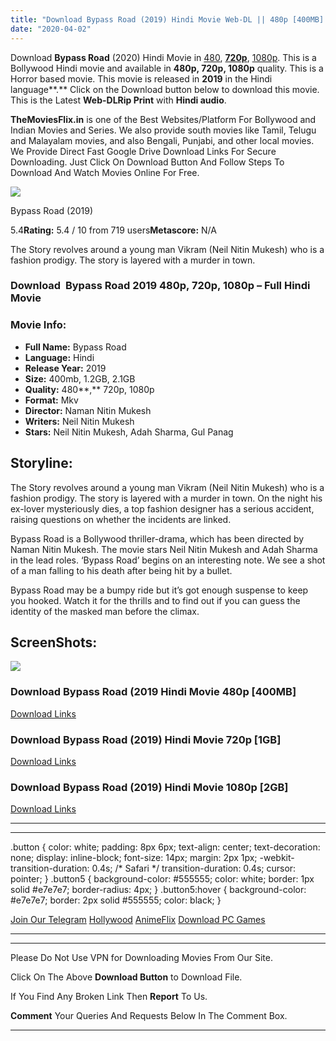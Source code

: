 ```yaml
---
title: "Download Bypass Road (2019) Hindi Movie Web-DL || 480p [400MB] || 720p [1.2GB] || 1080p [2.1GB]"
date: "2020-04-02"
---
```


Download **Bypass Road** (2020) Hindi Movie in [480](https://1moviesflix.com/480p-movies/), [**720p**](https://1moviesflix.com/720p-movies/), [1080p](https://1moviesflix.com/10800p-movies/). This is a Bollywood Hindi movie and available in **480p, 720p, 1080p** quality. This is a Horror based movie. This movie is released in **2019** in the Hindi language**.** Click on the Download button below to download this movie. This is the Latest **Web-DLRip Print** with **Hindi audio**.

**TheMoviesFlix.in** is one of the Best Websites/Platform For Bollywood and Indian Movies and Series. We also provide south movies like Tamil, Telugu and Malayalam movies, and also Bengali, Punjabi, and other local movies. We Provide Direct Fast Google Drive Download Links For Secure Downloading. Just Click On Download Button And Follow Steps To Download And Watch Movies Online For Free.

[![](https://m.media-amazon.com/images/M/MV5BODJiYzU3MDEtMjVlZS00YzA4LTgyMjktOGJmYjk5NThiMzM4XkEyXkFqcGdeQXVyODE5NzE3OTE@._V1_SX300.jpg)](https://www.imdb.com/title/tt9176260/ "Bypass Road")

Bypass Road (2019)

5.4**Rating:** 5.4 / 10 from 719 users**Metascore:** N/A

The Story revolves around a young man Vikram (Neil Nitin Mukesh) who is a fashion prodigy. The story is layered with a murder in town.

### Download  Bypass Road 2019 480p, 720p, 1080p – Full Hindi Movie

### Movie Info:

- **Full Name:** Bypass Road
- **Language:** Hindi
- **Release Year:** 2019
- **Size:** 400mb, 1.2GB, 2.1GB
- **Quality:** 480**,** 720p, 1080p
- **Format:** Mkv
- **Director:** Naman Nitin Mukesh
- **Writers:** Neil Nitin Mukesh
- **Stars:** Neil Nitin Mukesh, Adah Sharma, Gul Panag

## Storyline:

The Story revolves around a young man Vikram (Neil Nitin Mukesh) who is a fashion prodigy. The story is layered with a murder in town. On the night his ex-lover mysteriously dies, a top fashion designer has a serious accident, raising questions on whether the incidents are linked.

Bypass Road is a Bollywood thriller-drama, which has been directed by Naman Nitin Mukesh. The movie stars Neil Nitin Mukesh and Adah Sharma in the lead roles. ‘Bypass Road’ begins on an interesting note. We see a shot of a man falling to his death after being hit by a bullet.

Bypass Road may be a bumpy ride but it’s got enough suspense to keep you hooked. Watch it for the thrills and to find out if you can guess the identity of the masked man before the climax.

## ScreenShots:

![](https://i.imgur.com/wuQbqjP.jpg)

### Download **Bypass Road** (2019 Hindi Movie 480p \[400MB\]

[Download Links](https://1moviesflix.com?a270777880=Y3R1QTZ4UGN6V3ZUWnlmMWVYWlk2a0xsL2lKNVdiMThqM2VHcjFJUmZwRTk3Wm43NXpCNTNNdTV0L1BTQy9UK2VPbVcxUTBJSTlNQmFlc1N5T2hubk55UW1YOExiVUZJSWFhK2sxOG1HVEE9)

### Download **Bypass Road** (2019) Hindi Movie 720p \[1GB\]

[Download Links](https://1moviesflix.com?a270777880=Y3R1QTZ4UGN6V3ZUWnlmMWVYWlk2a0xsL2lKNVdiMThqM2VHcjFJUmZwRTk3Wm43NXpCNTNNdTV0L1BTQy9UKzE5bXp1MUt4QWtTZDMwTndvQk93dkRuQkY4SGVaV2I0cnFMMmxhaEtRMm89)

### Download **Bypass Road** (2019) Hindi Movie 1080p \[2GB\]

[Download Links](https://1moviesflix.com?a270777880=Y3R1QTZ4UGN6V3ZUWnlmMWVYWlk2a0xsL2lKNVdiMThqM2VHcjFJUmZwRTk3Wm43NXpCNTNNdTV0L1BTQy9UK3hPYXl6Yyt3eWxTRUxqQXRVcHlmYXJ6cS9vYWZ6OGtvS2ticENUMmFkVFE9)

* * *

* * *

.button { color: white; padding: 8px 6px; text-align: center; text-decoration: none; display: inline-block; font-size: 14px; margin: 2px 1px; -webkit-transition-duration: 0.4s; /\* Safari \*/ transition-duration: 0.4s; cursor: pointer; } .button5 { background-color: #555555; color: white; border: 1px solid #e7e7e7; border-radius: 4px; } .button5:hover { background-color: #e7e7e7; border: 2px solid #555555; color: black; }

[Join Our Telegram](http://gdrivepro.xyz/join.php) [Hollywood](https://moviesverse.com/) [AnimeFlix](https://animeflix.in/) [Download PC Games](https://gamesflix.net/)  

* * *

* * *

  

Please Do Not Use VPN for Downloading Movies From Our Site.

Click On The Above **Download Button** to Download File.

If You Find Any Broken Link Then **Report** To Us.

**Comment** Your Queries And Requests Below In The Comment Box.

* * *
